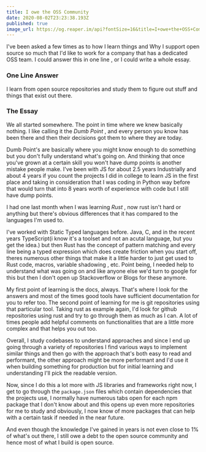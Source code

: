 ```yaml
---
title: I owe the OSS Community
date: 2020-08-02T23:23:38.193Z
published: true
image_url: https://og.reaper.im/api?fontSize=16&title=I+owe+the+OSS+Community&subtitle=https%3A%2F%2Freaper.im&fontSizeTwo=8&color=%23000
---
```


I've been asked a few times as to how I learn things and Why I support open
source so much that I'd like to work for a company that has a dedicated OSS
team. I could answer this in one line , or I could write a whole essay.

### One Line Answer

I learn from open source repositories and study them to figure out stuff and
things that exist out there.

### The Essay

We all started somewhere. The point in time where we knew basically nothing. I
like calling it the _Dumb Point_ , and every person you know has been there and
then their decisions got them to where they are today.

Dumb Point's are basically where you might know enough to do something but you
don't fully understand what's going on. And thinking that once you've grown at a
certain skill you won't have dump points is another mistake people make. I've
been with JS for about 2.5 years Industrially and about 4 years if you count the
projects I did in college to learn JS in the first place and taking in
consideration that I was coding in Python way before that would turn that into 8
years worth of experience with code but I still have dump points.

I had one last month when I was learning _Rust_ , now rust isn't hard or
anything but there's obvious differences that it has compared to the languages
I'm used to.

I've worked with Static Typed languages before. Java, C, and in the recent years
TypeScript(i know it's a toolset and not an acutal language, but you get the
idea.) but then Rust has the concept of pattern matching and every line being a
typed expression which does create friction when you start off, theres numerous
other things that make it a little harder to just get used to Rust code, macros,
variable shadowing , etc. Point being, I needed help to understand what was
going on and like anyone else we'd turn to google for this but then I don't open
up Stackoverflow or Blogs for these anymore.

My first point of learning is the docs, always. That's where I look for the
answers and most of the times good tools have sufficient documentation for you
to refer too. The second point of learning for me is git repositories using that
particular tool. Taking rust as example again, I'd look for github repositories
using rust and try to go through them as much as I can. A lot of times people
add helpful comments on functionalities that are a little more complex and that
helps you out too.

Overall, I study codebases to understand approaches and since I end up going
through a variety of repositories I find various ways to implement similar
things and then go with the approach that's both easy to read and performant,
the other approach might be more performant and I'd use it when building
something for production but for initial learning and understanding I'll pick
the readable version.

Now, since I do this a lot more with JS libraries and frameworks right now, I
get to go through the `package.json` files which contain dependencies that the
projects use, I normally have numerous tabs open for each npm package that I
don't know about and this opens up even more repositories for me to study and
obviously, I now know of more packages that can help with a certain task if
needed in the near future.

And even though the knowledge I've gained in years is not even close to 1% of
what's out there, I still owe a debt to the open source community and hence most
of what I build is open source.
